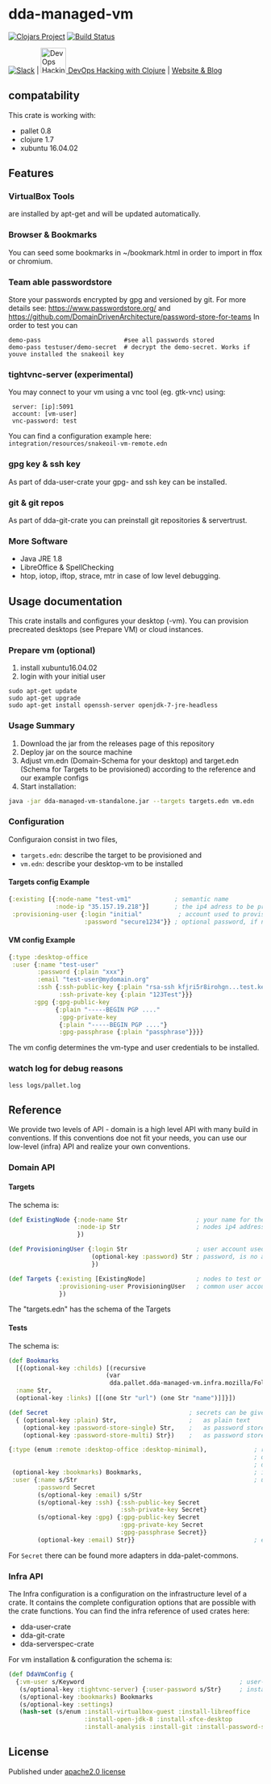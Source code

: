 # dda-managed-vm
[![Clojars Project](https://img.shields.io/clojars/v/dda/dda-managed-vm.svg)](https://clojars.org/dda/dda-managed-vm)
[![Build Status](https://travis-ci.org/DomainDrivenArchitecture/dda-managed-vm.svg?branch=master)](https://travis-ci.org/DomainDrivenArchitecture/dda-managed-vm)

[![Slack](https://img.shields.io/badge/chat-clojurians-green.svg?style=flat)](https://clojurians.slack.com/messages/#dda-pallet/) | [<img src="https://domaindrivenarchitecture.org/img/meetup.svg" width=50 alt="DevOps Hacking with Clojure Meetup"> DevOps Hacking with Clojure](https://www.meetup.com/de-DE/preview/dda-pallet-DevOps-Hacking-with-Clojure) | [Website & Blog](https://domaindrivenarchitecture.org)

## compatability

This crate is working with:
 * pallet 0.8
 * clojure 1.7
 * xubuntu 16.04.02

## Features
### VirtualBox Tools
are installed by apt-get and will be updated automatically.

### Browser & Bookmarks
You can seed some bookmarks in ~/bookmark.html in order to import in ffox or chromium.

### Team able passwordstore
Store your passwords encrypted by gpg and versioned by git.
For more details see: https://www.passwordstore.org/ and https://github.com/DomainDrivenArchitecture/password-store-for-teams
In order to test you can
```
demo-pass                       #see all passwords stored
demo-pass testuser/demo-secret  # decrypt the demo-secret. Works if youve installed the snakeoil key
```
### tightvnc-server (experimental)
You may connect to your vm using a vnc tool (eg. gtk-vnc) using:
```
 server: [ip]:5091
 account: [vm-user]
 vnc-password: test
```
You can find a configuration example here: `integration/resources/snakeoil-vm-remote.edn`

### gpg key & ssh key
As part of dda-user-crate your gpg- and ssh key can be installed.

### git & git repos
As part of dda-git-crate you can preinstall git repositories & servertrust.

### More Software
* Java JRE 1.8
* LibreOffice & SpellChecking
* htop, iotop, iftop, strace, mtr in case of low level debugging.

## Usage documentation
This crate installs and configures your desktop (-vm). You can provision precreated desktops (see Prepare VM) or cloud instances.

### Prepare vm (optional)
1. install xubuntu16.04.02
2. login with your initial user
```
sudo apt-get update
sudo apt-get upgrade
sudo apt-get install openssh-server openjdk-7-jre-headless
```

### Usage Summary
1. Download the jar from the releases page of this repository
2. Deploy jar on the source machine
3. Adjust vm.edn (Domain-Schema for your desktop) and target.edn (Schema for Targets to be provisioned) according to the reference and our example configs
4. Start installation:
```bash
java -jar dda-managed-vm-standalone.jar --targets targets.edn vm.edn
```

### Configuration
Configuraion consist in two files,
* `targets.edn`: describe the target to be provisioned and
* `vm.edn`: describe your desktop-vm to be installed

#### Targets config Example
```clojure
{:existing [{:node-name "test-vm1"            ; semantic name
             :node-ip "35.157.19.218"}]       ; the ip4 adress to be provisioned
 :provisioning-user {:login "initial"          ; account used to provision
                     :password "secure1234"}} ; optional password, if no ssh key is authorized
```

#### VM config Example
```clojure
{:type :desktop-office
 :user {:name "test-user"
        :password {:plain "xxx"}
        :email "test-user@mydomain.org"
        :ssh {:ssh-public-key {:plain "rsa-ssh kfjri5r8irohgn...test.key comment"}
              :ssh-private-key {:plain "123Test"}}}
       :gpg {:gpg-public-key
             {:plain "-----BEGIN PGP ...."
              :gpg-private-key
              {:plain "-----BEGIN PGP ...."}
              :gpg-passphrase {:plain "passphrase"}}}}
```         

The vm config determines the vm-type and user credentials to be installed.

### watch log for debug reasons
`less logs/pallet.log`

## Reference
We provide two levels of API - domain is a high level API with many build in conventions. If this conventions doe not fit your needs, you can use our low-level (infra) API and realize your own conventions.

### Domain API

#### Targets
The schema is:
```clojure
(def ExistingNode {:node-name Str                   ; your name for the node
                   :node-ip Str                     ; nodes ip4 address       
                   })

(def ProvisioningUser {:login Str                   ; user account used for provisioning / executing tests
                       (optional-key :password) Str ; password, is no authorized ssh key is avail.
                       })

(def Targets {:existing [ExistingNode]              ; nodes to test or install
              :provisioning-user ProvisioningUser   ; common user account on all nodes given above
              })
```
The "targets.edn" has the schema of the Targets

#### Tests
The schema is:
```clojure
(def Bookmarks
  [{(optional-key :childs) [(recursive
                           (var
                            dda.pallet.dda-managed-vm.infra.mozilla/Folder))],
  :name Str,
  (optional-key :links) [[(one Str "url") (one Str "name")]]}])

(def Secret                                       ; secrets can be given
  { (optional-key :plain) Str,                    ;   as plain text
    (optional-key :password-store-single) Str,    ;   as password store key wo linebreaks
    (optional-key :password-store-multi) Str})    ;   as password store key with linebreaks

{:type (enum :remote :desktop-office :desktop-minimal),             ; remote: all featured software, no vbox-guest-utils
                                                                    ; desktop-office: vbox-guest utils, all featured software, no vnc
                                                                    ; desktop-minimal: just vbox-guest-utils, no java
 (optional-key :bookmarks) Bookmarks,                               ; initial bookmarks
 :user {:name s/Str                                                 ; user with his credentials
        :password Secret
        (s/optional-key :email) s/Str
        (s/optional-key :ssh) {:ssh-public-key Secret
                               :ssh-private-key Secret}
        (s/optional-key :gpg) {:gpg-public-key Secret
                               :gpg-private-key Secret
                               :gpg-passphrase Secret}}
        (optional-key :email) Str}}                                 ; email for git config
```

For `Secret` there can be found more adapters in dda-palet-commons.

### Infra API
The Infra configuration is a configuration on the infrastructure level of a crate. It contains the complete configuration options that are possible with the crate functions. You can find the infra reference of used crates here:
* dda-user-crate
* dda-git-crate
* dda-serverspec-crate

For vm installation & configuration the schema is:
```clojure
(def DdaVmConfig {
  {:vm-user s/Keyword                                           ; user-name
   (s/optional-key :tightvnc-server) {:user-password s/Str}     ; install vnc?
   (s/optional-key :bookmarks) Bookmarks                        
   (s/optional-key :settings)
   (hash-set (s/enum :install-virtualbox-guest :install-libreoffice
                     :install-open-jdk-8 :install-xfce-desktop
                     :install-analysis :install-git :install-password-store))})
```

## License
Published under [apache2.0 license](LICENSE.md)
